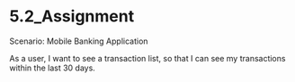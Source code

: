 # 5.2_Assignment

Scenario: Mobile Banking Application

As a user, I want to see a transaction list, so that I can see my transactions within the last 30 days.
